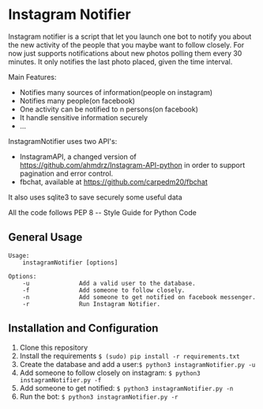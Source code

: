 Instagram Notifier
===================

Instagram notifier is a script that let you launch one bot to notify you about the new activity of the people that 
you maybe want to follow closely.
For now just supports notifications about new photos polling them every 30 minutes. 
It only notifies the last photo placed, given the time interval.

Main Features:
 - Notifies many sources of information(people on instagram)
 - Notifies many people(on facebook)
 - One activity can be notified to n persons(on facebook)
 - It handle sensitive information securely
 - ...
 
InstagramNotifier uses two API's:
 - InstagramAPI, a changed version of https://github.com/ahmdrz/Instagram-API-python in order to support pagination 
 and error control.
 - fbchat, available at https://github.com/carpedm20/fbchat

It also uses sqlite3 to save securely some useful data 

All the code follows PEP 8 -- Style Guide for Python Code

General Usage
-----

    Usage:
        instagramNotifier [options] 

    Options:
        -u              Add a valid user to the database.
        -f              Add someone to follow closely.
        -n              Add someone to get notified on facebook messenger.
        -r              Run Instagram Notifier.
        

## Installation and Configuration ##
1. Clone this repository
2. Install the requirements `$ (sudo) pip install -r requirements.txt`
3. Create the database and add a user:`$ python3 instagramNotifier.py -u`
4. Add someone to follow closely on instagram: `$ python3 instagramNotifier.py -f`
5. Add someone to get notified: `$ python3 instagramNotifier.py -n`
6. Run the bot: `$ python3 instagramNotifier.py -r`

